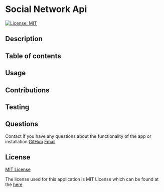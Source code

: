 # Social Network Api
[![License: MIT](https://img.shields.io/badge/License-MIT-yellow.svg)](https://opensource.org/licenses/MIT)

## Description 

  

## Table of contents

  

## Usage

  

## Contributions

  

## Testing
  

## Questions
  Contact if you have any questions about the functionality of the app or installation
  [GitHub](https://github.com/coleparrish9)
  [Email](mailto:coleparrish9@gmail.com)

## License
[MIT License](https://choosealicense.com/licenses/mit/)

  The license used for this application is MIT License which can be found at the [here](https://choosealicense.com/licenses/mit/)
